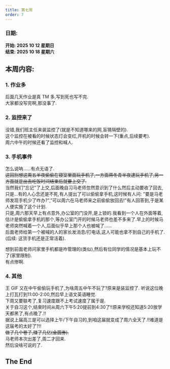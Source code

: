 ```yaml
---
title: 第七周
order: 7
---
```


### 日期:
**开始: 2025 10 12 星期日**  
**结束: 2025 10 18 星期六**  

## 本周内容:

### 1. 作业多

后面几天作业是真 TM 多,写到死也写不完.  
大家都没写完啊,那没事了.  

### 2. 监控来了

没错,我们班主任来装监控了(就是不知道哪来的网,盲猜隔壁的).  
这个监控在被看的时候状态灯会变红,开机的时候会转一下(重点,后续要考).  
周六中午的时候还看了监控和喊人.  

### 3. 手机事件

怎么说呐......有点无语了.  
~~这回别想这周五半夜偷偷在寝室里面玩手机了,一方面蒋冬青半夜逮玩手机了,另一方面就是出去吃饭时间结束后就要上交了.~~  
当然我们"忘记"了上交,后面晚自习马老师忽然意识到了什么然后主动要收了回去,只是...有的人心念还是不死,有人提出了可以偷偷拿手机,这时候有人问: "要是马老师发现手机少了咋办?","可以周六在马老师来之前偷偷放回去!"有人回答到,于是某人便实施了这个计划.  
只是,周六那天早上有点意外,办公室的门没开,是上锁的.我看到一个人在外面等着,估计是偷偷拿手机的那个,等办公室门开的时候马老师也差不多来了.早上的时候马老师突然喊着一个人,后面似乎早上那个人也被喊了......  
后面老师给第一个被喊的人的家长发消息/打电话,这人可能也拿不到自己的手机了.(后续: 这货手机还是正常活着).  

想到前面老师问家里手机都是咋管理的(类似),然后有位同学的情况是基本上玩不了(家里限制).  
有点惨啊.  

### 4. 其他

王 GIF 又在中午偷偷玩手机了,为啥周五中午不玩了?原来是装监控了. 
听说这位晚上打瓦打到11:00-2:00,然后早上语文英语睡觉.  
下周又要联考了,复习速度跟不上考试速度了属于是.  
关于自习这个,结束时间从周六下午5:20提前到4:30了!!原来学校还知道5:20放学天都黑了,有点晚了.!!  
据说上届高三是可以选择上午/下午自习的,到咱这届就变成了周六全天了.!!难道是这届考的太好了?!!  
~~做了几个卷子,赚了几亿(金圆券).~~  
马老师本次出差了,周二才回来.  
然后没啥可说的了.  

## The End
